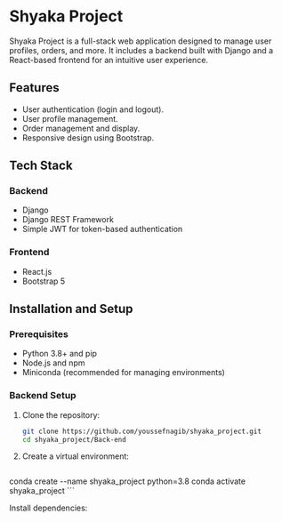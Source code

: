 # Shyaka Project

Shyaka Project is a full-stack web application designed to manage user profiles, orders, and more. It includes a backend built with Django and a React-based frontend for an intuitive user experience.

## Features

- User authentication (login and logout).
- User profile management.
- Order management and display.
- Responsive design using Bootstrap.

## Tech Stack

### Backend
- Django
- Django REST Framework
- Simple JWT for token-based authentication

### Frontend
- React.js
- Bootstrap 5

## Installation and Setup

### Prerequisites
- Python 3.8+ and pip
- Node.js and npm
- Miniconda (recommended for managing environments)

### Backend Setup
1. Clone the repository:
   ```bash
   git clone https://github.com/youssefnagib/shyaka_project.git
   cd shyaka_project/Back-end
   ```
2. Create a virtual environment:
   ```bash
conda create --name shyaka_project python=3.8
conda activate shyaka_project
    ```

Install dependencies:
